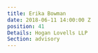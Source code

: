 ```yaml
---
title: Erika Bowman
date: 2018-06-11 14:00:00 Z
position: 41
Details: Hogan Lovells LLP
Section: advisory
---
```


